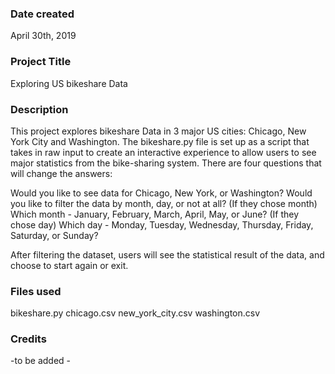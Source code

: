 ### Date created
April 30th, 2019

### Project Title
Exploring US bikeshare Data

### Description
This project explores bikeshare Data in 3 major US cities: Chicago, New York City and Washington. The bikeshare.py file is set up as a script that takes in raw input to create an interactive experience to allow users to see major statistics from the bike-sharing system. There are four questions that will change the answers:

Would you like to see data for Chicago, New York, or Washington?
Would you like to filter the data by month, day, or not at all?
(If they chose month) Which month - January, February, March, April, May, or June?
(If they chose day) Which day - Monday, Tuesday, Wednesday, Thursday, Friday, Saturday, or Sunday?

After filtering the dataset, users will see the statistical result of the data, and choose to start again or exit.

### Files used
bikeshare.py
chicago.csv
new_york_city.csv
washington.csv

### Credits
-to be added -
